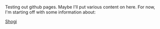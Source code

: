 Testing out github pages. Maybe I'll put various content on here. For now, I'm starting off with some information about:

[Shogi](shogi/intro)

